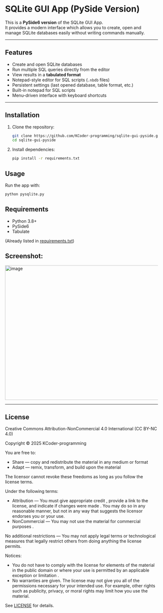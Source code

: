 # SQLite GUI App (PySide Version)

This is a **PySide6 version** of the SQLite GUI App.  
It provides a modern interface which allows you to create, open and manage SQLite databases easily without writing commands manually.

---

## Features
- Create and open SQLite databases
- Run multiple SQL queries directly from the editor
- View results in a **tabulated format**
- Notepad-style editor for SQL scripts (`.nbdb` files)
- Persistent settings (last opened database, table format, etc.)
- Built-in notepad for SQL scripts
- Menu-driven interface with keyboard shortcuts

---

## Installation
1. Clone the repository:
   ```bash
   git clone https://github.com/KCoder-programming/sqlite-gui-pyside.git
   cd sqlite-gui-pyside
   ```
2. Install dependencies:
   ```bash
   pip install -r requirements.txt
   ```

## Usage
Run the app with:
```bash
python pysqlite.py
```

## Requirements
- Python 3.8+
- PySide6
- Tabulate

(Already listed in [requirements.txt](https://github.com/KCoder-programming/sqlite-gui-pyside/blob/main/requirements.txt))

## Screenshot:
<img width="664" height="443" alt="image" src="https://github.com/user-attachments/assets/960adf2a-5d96-4ff2-b63f-3ab6788c61af" />

---

## License
Creative Commons Attribution-NonCommercial 4.0 International (CC BY-NC 4.0)

Copyright © 2025 KCoder-programming

You are free to:
- Share — copy and redistribute the material in any medium or format
- Adapt — remix, transform, and build upon the material

The licensor cannot revoke these freedoms as long as you follow the license terms.

Under the following terms:
- Attribution — You must give appropriate credit , provide a link to the license, and indicate if changes were made . You may do so in any reasonable manner, but not in any way that suggests the licensor endorses you or your use.
- NonCommercial — You may not use the material for commercial purposes .

No additional restrictions — You may not apply legal terms or technological measures that legally restrict others from doing anything the license permits.

Notices:
- You do not have to comply with the license for elements of the material in the public domain or where your use is permitted by an applicable exception or limitation .
- No warranties are given. The license may not give you all of the permissions necessary for your intended use. For example, other rights such as publicity, privacy, or moral rights may limit how you use the material.

See [LICENSE](https://github.com/KCoder-programming/sqlite-gui-pyside/blob/main/LICENSE) for details.
